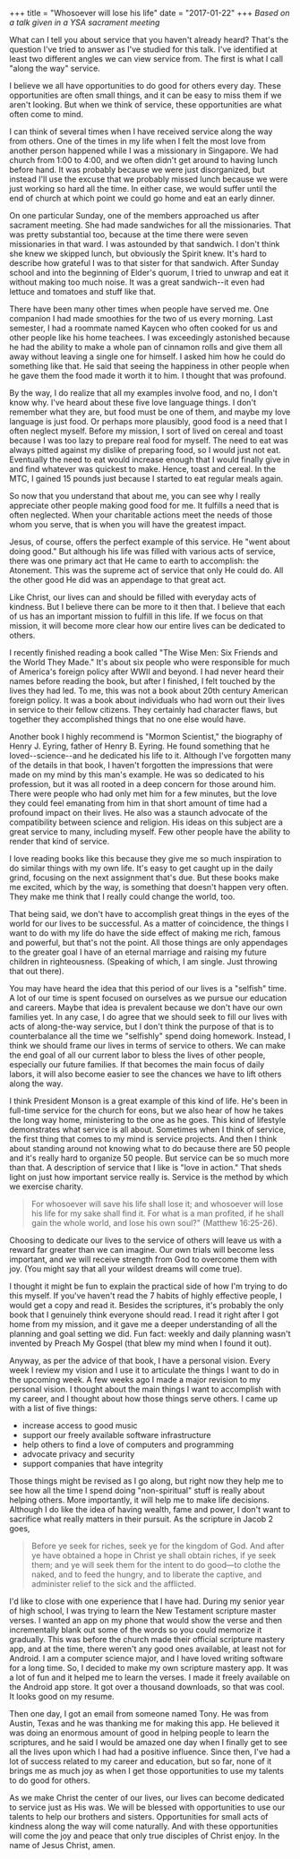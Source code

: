 +++
title = "Whosoever will lose his life"
date = "2017-01-22"
+++
*Based on a talk given in a YSA sacrament meeting*

What can I tell you about service that you haven't already heard?
That's the question I've tried to answer as I've studied for this
talk. I've identified at least two different angles we can view
service from. The first is what I call "along the way" service.

I believe we all have opportunities to do good for others every day.
These opportunities are often small things, and it can be easy to miss
them if we aren't looking. But when we think of service, these
opportunities are what often come to mind.

I can think of several times when I have received service along the
way from others. One of the times in my life when I felt the most love
from another person happened while I was a missionary in Singapore. We
had church from 1:00 to 4:00, and we often didn't get around to having
lunch before hand. It was probably because we were just disorganized,
but instead I'll use the excuse that we probably missed lunch because
we were just working so hard all the time. In either case, we would
suffer until the end of church at which point we could go home and eat
an early dinner.

On one particular Sunday, one of the members approached us after
sacrament meeting. She had made sandwiches for all the missionaries.
That was pretty substantial too, because at the time there were seven
missionaries in that ward. I was astounded by that sandwich. I don't
think she knew we skipped lunch, but obviously the Spirit knew. It's
hard to describe how grateful I was to that sister for that sandwich.
After Sunday school and into the beginning of Elder's quorum, I tried
to unwrap and eat it without making too much noise. It was a great
sandwich--it even had lettuce and tomatoes and stuff like that.

There have been many other times when people have served me. One
companion I had made smoothies for the two of us every morning. Last
semester, I had a roommate named Kaycen who often cooked for us and
other people like his home teachees. I was exceedingly astonished
because he had the ability to make a whole pan of cinnamon rolls and
give them all away without leaving a single one for himself. I asked
him how he could do something like that. He said that seeing the
happiness in other people when he gave them the food made it worth it
to him. I thought that was profound.

By the way, I do realize that all my examples involve food, and no, I
don't know why. I've heard about these five love language things. I
don't remember what they are, but food must be one of them, and maybe
my love language is just food. Or perhaps more plausibly, good food is
a need that I often neglect myself. Before my mission, I sort of lived
on cereal and toast because I was too lazy to prepare real food for
myself. The need to eat was always pitted against my dislike of
preparing food, so I would just not eat. Eventually the need to eat
would increase enough that I would finally give in and find whatever
was quickest to make. Hence, toast and cereal. In the MTC, I gained 15
pounds just because I started to eat regular meals again.

So now that you understand that about me, you can see why I really
appreciate other people making good food for me. It fulfills a need
that is often neglected. When your charitable actions meet the needs
of those whom you serve, that is when you will have the greatest
impact.

Jesus, of course, offers the perfect example of this service. He "went
about doing good." But although his life was filled with various acts
of service, there was one primary act that He came to earth to
accomplish: the Atonement. This was the supreme act of service that
only He could do. All the other good He did was an appendage to that
great act.

Like Christ, our lives can and should be filled with everyday acts of
kindness. But I believe there can be more to it then that. I believe
that each of us has an important mission to fulfill in this life. If
we focus on that mission, it will become more clear how our entire
lives can be dedicated to others.

I recently finished reading a book called "The Wise Men: Six Friends
and the World They Made." It's about six people who were responsible
for much of America's foreign policy after WWII and beyond. I had
never heard their names before reading the book, but after I finished,
I felt touched by the lives they had led. To me, this was not a book
about 20th century American foreign policy. It was a book about
individuals who had worn out their lives in service to their fellow
citizens. They certainly had character flaws, but together they
accomplished things that no one else would have.

Another book I highly recommend is "Mormon Scientist," the biography
of Henry J. Eyring, father of Henry B. Eyring. He found something that
he loved--science--and he dedicated his life to it. Although I've
forgotten many of the details in that book, I haven't forgotten the
impressions that were made on my mind by this man's example. He was so
dedicated to his profession, but it was all rooted in a deep concern
for those around him. There were people who had only met him for a few
minutes, but the love they could feel emanating from him in that short
amount of time had a profound impact on their lives. He also was a
staunch advocate of the compatibility between science and religion.
His ideas on this subject are a great service to many, including
myself. Few other people have the ability to render that kind of
service.

I love reading books like this because they give me so much
inspiration to do similar things with my own life. It's easy to get
caught up in the daily grind, focusing on the next assignment that's
due. But these books make me excited, which by the way, is something
that doesn't happen very often. They make me think that I really could
change the world, too.

That being said, we don't have to accomplish great things in the eyes
of the world for our lives to be successful. As a matter of
coincidence, the things I want to do with my life do have the side
effect of making me rich, famous and powerful, but that's not the
point. All those things are only appendages to the greater goal I have
of an eternal marriage and raising my future children in
righteousness. (Speaking of which, I am single. Just throwing that out
there).

You may have heard the idea that this period of our lives is a
"selfish" time. A lot of our time is spent focused on ourselves as we
pursue our education and careers. Maybe that idea is prevalent because
we don't have our own families yet. In any case, I do agree that we
should seek to fill our lives with acts of along-the-way service, but
I don't think the purpose of that is to counterbalance all the time we
"selfishly" spend doing homework. Instead, I think we should frame our
lives in terms of service to others. We can make the end goal of all
our current labor to bless the lives of other people, especially our
future families. If that becomes the main focus of daily labors, it
will also become easier to see the chances we have to lift others
along the way.

I think President Monson is a great example of this kind of life. He's
been in full-time service for the church for eons, but we also hear of
how he takes the long way home, ministering to the one as he goes.
This kind of lifestyle demonstrates what service is all about.
Sometimes when I think of service, the first thing that comes to my
mind is service projects. And then I think about standing around not
knowing what to do because there are 50 people and it's really hard to
organize 50 people. But service can be so much more than that. A
description of service that I like is "love in action." That sheds
light on just how important service really is. Service is the method
by which we exercise charity.

> For whosoever will save his life shall lose it; and whosoever will
> lose his life for my sake shall find it. For what is a man profited,
> if he shall gain the whole world, and lose his own soul?" (Matthew
> 16:25-26).

Choosing to
dedicate our lives to the service of others will leave us with a
reward far greater than we can imagine. Our own trials will become
less important, and we will receive strength from God to overcome them
with joy. (You might say that all your wildest dreams will come true).

I thought it might be fun to explain the practical side of how I'm
trying to do this myself. If you've haven't read the 7 habits of
highly effective people, I would get a copy and read it. Besides the
scriptures, it's probably the only book that I genuinely think
everyone should read. I read it right after I got home from my
mission, and it gave me a deeper understanding of all the planning and
goal setting we did. Fun fact: weekly and daily planning wasn't
invented by Preach My Gospel (that blew my mind when I found it out).

Anyway, as per the advice of that book, I have a personal vision.
Every week I review my vision and I use it to articulate the things I
want to do in the upcoming week. A few weeks ago I made a major
revision to my personal vision. I thought about the main things I want
to accomplish with my career, and I thought about how those things
serve others. I came up with a list of five things:

 - increase access to good music
 - support our freely available software infrastructure
 - help others to find a love of computers and programming
 - advocate privacy and security
 - support companies that have integrity

Those things might be revised as I go along, but right now they help
me to see how all the time I spend doing "non-spiritual" stuff is
really about helping others. More importantly, it will help me to make
life decisions. Although I do like the idea of having wealth, fame and
power, I don't want to sacrifice what really matters in their pursuit.
As the scripture in Jacob 2 goes,

> Before ye seek for riches, seek ye for the kingdom of God. And
> after ye have obtained a hope in Christ ye shall obtain riches, if
> ye seek them; and ye will seek them for the intent to do good—to
> clothe the naked, and to feed the hungry, and to liberate the
> captive, and administer relief to the sick and the afflicted.

I'd like to close with one experience that I have had. During my
senior year of high school, I was trying to learn the New Testament
scripture master verses. I wanted an app on my phone that would show
the verse and then incrementally blank out some of the words so you
could memorize it gradually. This was before the church made their
official scripture mastery app, and at the time, there weren't any
good ones available, at least not for Android. I am a computer science
major, and I have loved writing software for a long time. So, I
decided to make my own scripture mastery app. It was a lot of fun and
it helped me to learn the verses. I made it freely available on the
Android app store. It got over a thousand downloads, so that
was cool. It looks good on my resume.

Then one day, I got an email from someone named Tony. He was from
Austin, Texas and he was thanking me for making this app. He believed
it was doing an enormous amount of good in helping people to learn the
scriptures, and he said I would be amazed one day when I finally get
to see all the lives upon which I had had a positive influence. Since
then, I've had a lot of success related to my career and education,
but so far, none of it brings me as much joy as when I get those
opportunities to use my talents to do good for others.

As we make Christ the center of our lives, our lives can become
dedicated to service just as His was. We will be blessed with
opportunities to use our talents to help our brothers and sisters.
Opportunities for small acts of kindness along the way will come
naturally. And with these opportunities will come the joy and peace
that only true disciples of Christ enjoy. In the name of Jesus Christ,
amen.
